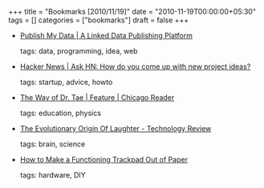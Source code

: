 +++
title = "Bookmarks [2010/11/19]"
date = "2010-11-19T00:00:00+05:30"
tags = []
categories = ["bookmarks"]
draft = false
+++

-   [Publish My Data | A Linked Data Publishing Platform](http://publishmydata.com/)

    tags: data, programming, idea, web

-   [Hacker News | Ask HN: How do you come up with new project ideas?](http://news.ycombinator.com/item?id=1916801)

    tags: startup, advice, howto

-   [The Way of Dr. Tae | Feature | Chicago Reader](http://www.chicagoreader.com/chicago/yung-tae-kim-tony-hawk-shred-game-physics/Content?oid=2699227)

    tags: education, physics

-   [The Evolutionary Origin Of Laughter - Technology Review](http://www.technologyreview.com/blog/arxiv/25952/)

    tags: brain, science

-   [How to Make a Functioning Trackpad Out of Paper](http://lifehacker.com/5691647/how-to-make-a-functioning-trackpad-out-of-paper)

    tags: hardware, DIY
